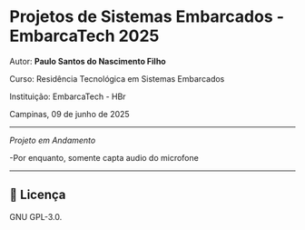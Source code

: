 
# Projetos de Sistemas Embarcados - EmbarcaTech 2025

Autor: **Paulo Santos do Nascimento Filho**

Curso: Residência Tecnológica em Sistemas Embarcados

Instituição: EmbarcaTech - HBr

Campinas, 09 de junho de 2025

---

*Projeto em Andamento*

  -Por enquanto, somente capta audio do microfone

---

## 📜 Licença
GNU GPL-3.0.

